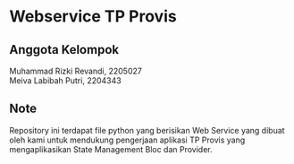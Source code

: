 # Webservice TP Provis

## Anggota Kelompok
Muhammad Rizki Revandi, 2205027 <br />
Meiva Labibah Putri, 2204343

## Note
Repository ini terdapat file python yang berisikan Web Service yang dibuat oleh kami untuk mendukung pengerjaan aplikasi TP Provis yang mengaplikasikan State Management Bloc dan Provider.